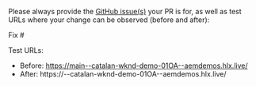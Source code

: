 Please always provide the [GitHub issue(s)](../issues) your PR is for, as well as test URLs where your change can be observed (before and after):

Fix #<gh-issue-id>

Test URLs:
- Before: https://main--catalan-wknd-demo-01OA--aemdemos.hlx.live/
- After: https://<branch>--catalan-wknd-demo-01OA--aemdemos.hlx.live/
